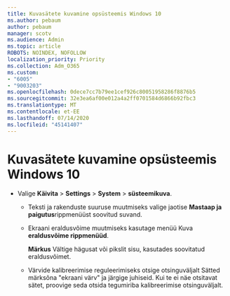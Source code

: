 ```yaml
---
title: Kuvasätete kuvamine opsüsteemis Windows 10
ms.author: pebaum
author: pebaum
manager: scotv
ms.audience: Admin
ms.topic: article
ROBOTS: NOINDEX, NOFOLLOW
localization_priority: Priority
ms.collection: Adm_O365
ms.custom:
- "6005"
- "9003203"
ms.openlocfilehash: 0dece7cc7b79ee1cef926c80051958286f8876b5
ms.sourcegitcommit: 32e3ea6af00e012a4a2ff0701584d6866b92fbc3
ms.translationtype: MT
ms.contentlocale: et-EE
ms.lasthandoff: 07/14/2020
ms.locfileid: "45141407"
---
```

# <a name="view-display-settings-in-windows-10"></a>Kuvasätete kuvamine opsüsteemis Windows 10

- Valige **Käivita**   >  **Settings**   >  **System**  >  **süsteemikuva**.
    -  Teksti ja rakenduste suuruse muutmiseks valige jaotise **Mastaap ja paigutus**rippmenüüst soovitud suvand.
    - Ekraani eraldusvõime muutmiseks kasutage menüü Kuva **eraldusvõime rippmenüüd**.
     
      **Märkus** Vältige hägusat või pikslit sisu, kasutades soovitatud eraldusvõimet.
    - Värvide kalibreerimise reguleerimiseks otsige otsinguväljalt Sätted märksõna "ekraani värv" ja järgige juhiseid. Kui te ei näe otsitavat sätet, proovige seda otsida tegumiriba kalibreerimise otsinguväljalt.